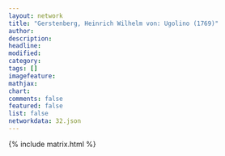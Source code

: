 ```yaml
---
layout: network
title: "Gerstenberg, Heinrich Wilhelm von: Ugolino (1769)"
author:
description:
headline:
modified:
category:
tags: []
imagefeature: 
mathjax: 
chart: 
comments: false
featured: false
list: false
networkdata: 32.json
---
```

{% include matrix.html %}
